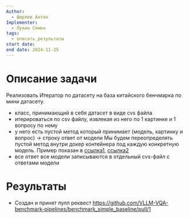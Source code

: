 ```yaml
---
Author:
  - Ширяев Антон
Implementer:
  - Лукин Семен
tags:
  - описать_результаты
start date: 
end date: 2024-11-25
---
```

# Описание задачи

Реализовать Итератор по датасету на база китайского бенчмарка по мини датасету.
* класс, принимающий в себя датасет в виде cvs файла
* итерироваться по csv файлу, извлекая из него по 1 картинке и 1 вопросу по нему
* у него есть пустой метод который принимает (модель, картинку и вопрос) -> строку ответ от модели
Мы будем переопределять пустой метод внутри докер контейнера под каждую конкретную модель.
Пример показан в [ссылка1](https://gitlab.com/document_vqa/qwen2-vl/-/blob/main/src/run_benchmark.py?ref_type=heads), [ссылка2](https://gitlab.com/document_vqa/qwen2-vl/-/blob/main/src/model_utils.py?ref_type=heads)
* все ответ все модели записываются в отдельный cvs-файл c ответами модели
# Результаты

* Создан и принят пулл реквест https://github.com/VLLM-VQA-benchmark-pipelines/benchmark_simple_baseline/pull/1